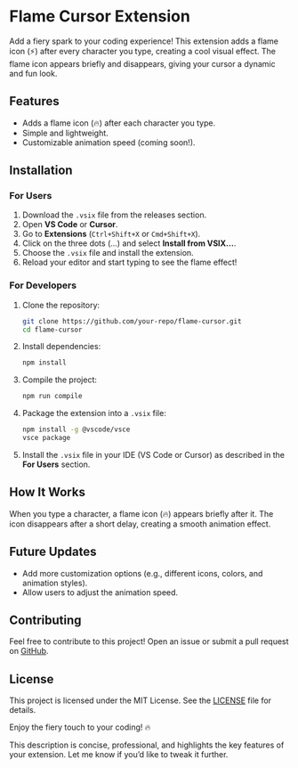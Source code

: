 # Flame Cursor Extension

Add a fiery spark to your coding experience! This extension adds a flame icon (⚡️) after every character you type, creating a cool visual effect. The flame icon appears briefly and disappears, giving your cursor a dynamic and fun look.

## Features

- Adds a flame icon (🔥) after each character you type.
- Simple and lightweight.
- Customizable animation speed (coming soon!).

## Installation

### For Users

1. Download the `.vsix` file from the releases section.
2. Open **VS Code** or **Cursor**.
3. Go to **Extensions** (`Ctrl+Shift+X` or `Cmd+Shift+X`).
4. Click on the three dots (...) and select **Install from VSIX...**.
5. Choose the `.vsix` file and install the extension.
6. Reload your editor and start typing to see the flame effect!

### For Developers

1. Clone the repository:

   ```bash
   git clone https://github.com/your-repo/flame-cursor.git
   cd flame-cursor
   ```

2. Install dependencies:

   ```bash
   npm install
   ```

3. Compile the project:

   ```bash
   npm run compile
   ```

4. Package the extension into a `.vsix` file:

   ```bash
   npm install -g @vscode/vsce
   vsce package
   ```

5. Install the `.vsix` file in your IDE (VS Code or Cursor) as described in the **For Users** section.

## How It Works

When you type a character, a flame icon (🔥) appears briefly after it. The icon disappears after a short delay, creating a smooth animation effect.

## Future Updates

- Add more customization options (e.g., different icons, colors, and animation styles).
- Allow users to adjust the animation speed.

## Contributing

Feel free to contribute to this project! Open an issue or submit a pull request on [GitHub](https://github.com).

## License

This project is licensed under the MIT License. See the [LICENSE](LICENSE) file for details.

Enjoy the fiery touch to your coding! 🔥

This description is concise, professional, and highlights the key features of your extension. Let me know if you’d like to tweak it further.
